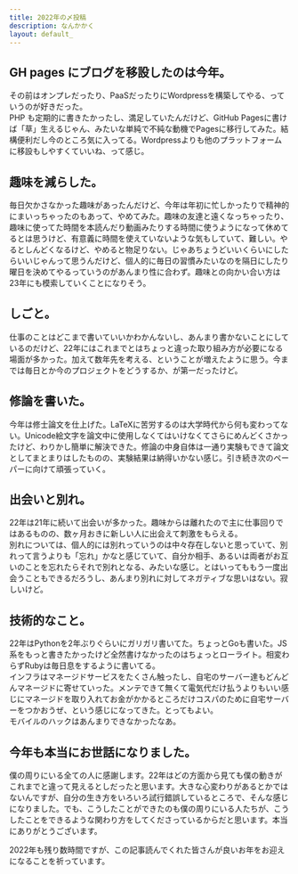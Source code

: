 ```yaml
---
title: 2022年の〆投稿
description: なんかかく
layout: default_
---
```


## GH pages にブログを移設したのは今年。
その前はオンプレだったり、PaaSだったりにWordpressを構築してやる、っていうのが好きだった。  
PHP も定期的に書きたかったし、満足していたんだけど、GitHub Pagesに書けば「草」生えるじゃん、みたいな単純で不純な動機でPagesに移行してみた。結構便利だし今のところ気に入ってる。Wordpressよりも他のプラットフォームに移設もしやすくていいね、って感じ。

## 趣味を減らした。
毎日欠かさなかった趣味があったんだけど、今年は年初に忙しかったりで精神的にまいっちゃったのもあって、やめてみた。趣味の友達と遠くなっちゃったり、趣味に使ってた時間を本読んだり動画みたりする時間に使うようになって休めてるとは思うけど、有意義に時間を使えていないような気もしていて、難しい。やるとしんどくなるけど、やめると物足りない。じゃあちょうどいいくらいにしたらいいじゃんって思うんだけど、個人的に毎日の習慣みたいなのを隔日にしたり曜日を決めてやるっていうのがあんまり性に合わず。趣味との向かい合い方は23年にも模索していくことになりそう。

## しごと。
仕事のことはどこまで書いていいかわかんないし、あんまり書かないことにしているのだけど、22年にはこれまでとはちょっと違った取り組み方が必要になる場面が多かった。加えて数年先を考える、ということが増えたように思う。今までは毎日とか今のプロジェクトをどうするか、が第一だったけど。

## 修論を書いた。
今年は修士論文を仕上げた。LaTeXに苦労するのは大学時代から何も変わってない。Unicode絵文字を論文中に使用しなくてはいけなくてさらにめんどくさかったけど、わりかし簡単に解決できた。修論の中身自体は一通り実験もできて論文としてまとまりはしたものの、実験結果は納得いかない感じ。引き続き次のペーパーに向けて頑張っていく。

## 出会いと別れ。
22年は21年に続いて出会いが多かった。趣味からは離れたので主に仕事回りではあるものの、数ヶ月おきに新しい人に出会えて刺激をもらえる。  
別れについては、個人的には別れっていうのは中々存在しないと思っていて、別れって言うよりも「忘れ」かなと感じていて、自分か相手、あるいは両者がお互いのことを忘れたらそれで別れとなる、みたいな感じ。とはいってももう一度出会うこともできるだろうし、あんまり別れに対してネガティブな思いはない。寂しいけど。

## 技術的なこと。
22年はPythonを2年ぶりぐらいにガリガリ書いてた。ちょっとGoも書いた。JS系をもっと書きたかったけど全然書けなかったのはちょっとローライト。相変わらずRubyは毎日息をするように書いてる。  
インフラはマネージドサービスをたくさん触ったし、自宅のサーバー達もどんどんマネージドに寄せていった。メンテできて無くて電気代だけ払うよりもいい感じにマネージドを取り入れてお金がかかるところだけコスパのために自宅サーバーをつかおうぜ、という感じになってきた。とってもよい。  
モバイルのハックはあんまりできなかったなあ。

## 今年も本当にお世話になりました。
僕の周りにいる全ての人に感謝します。22年はどの方面から見ても僕の動きがこれまでと違って見えるとしだったと思います。大きな心変わりがあるとかではないんですが、自分の生き方をいろいろ試行錯誤しているところで、そんな感じになりました。でも、こうしたことができたのも僕の周りにいる人たちが、こうしたことをできるような関わり方をしてくださっているからだと思います。本当にありがとうございます。 

2022年も残り数時間ですが、この記事読んでくれた皆さんが良いお年をお迎えになることを祈っています。